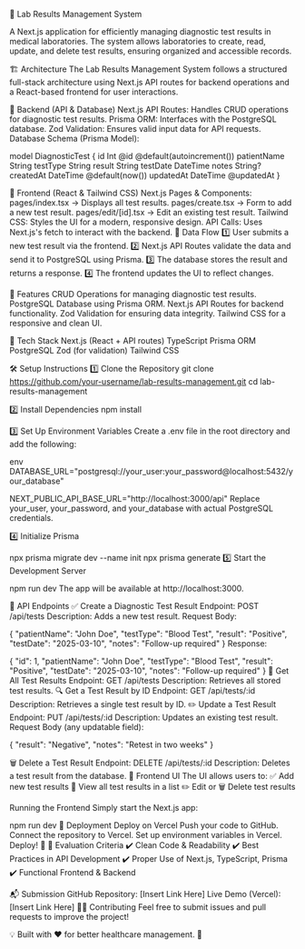 🏥 Lab Results Management System

A Next.js application for efficiently managing diagnostic test results in medical laboratories. The system allows laboratories to create, read, update, and delete test results, ensuring organized and accessible records.

🏗️ Architecture
The Lab Results Management System follows a structured full-stack architecture using Next.js API routes for backend operations and a React-based frontend for user interactions.

📌 Backend (API & Database)
Next.js API Routes: Handles CRUD operations for diagnostic test results.
Prisma ORM: Interfaces with the PostgreSQL database.
Zod Validation: Ensures valid input data for API requests.
Database Schema (Prisma Model):

model DiagnosticTest {
  id           Int     @id @default(autoincrement())
  patientName  String
  testType     String
  result       String
  testDate     DateTime
  notes        String?
  createdAt    DateTime @default(now())
  updatedAt    DateTime @updatedAt
}

🎨 Frontend (React & Tailwind CSS)
Next.js Pages & Components:
pages/index.tsx → Displays all test results.
pages/create.tsx → Form to add a new test result.
pages/edit/[id].tsx → Edit an existing test result.
Tailwind CSS: Styles the UI for a modern, responsive design.
API Calls: Uses Next.js's fetch to interact with the backend.
🔄 Data Flow
1️⃣ User submits a new test result via the frontend.
2️⃣ Next.js API Routes validate the data and send it to PostgreSQL using Prisma.
3️⃣ The database stores the result and returns a response.
4️⃣ The frontend updates the UI to reflect changes.

🚀 Features
CRUD Operations for managing diagnostic test results.
PostgreSQL Database using Prisma ORM.
Next.js API Routes for backend functionality.
Zod Validation for ensuring data integrity.
Tailwind CSS for a responsive and clean UI.

📌 Tech Stack
Next.js (React + API routes)
TypeScript
Prisma ORM
PostgreSQL
Zod (for validation)
Tailwind CSS

🛠️ Setup Instructions
1️⃣ Clone the Repository
git clone https://github.com/your-username/lab-results-management.git
cd lab-results-management

2️⃣ Install Dependencies
npm install

3️⃣ Set Up Environment Variables
Create a .env file in the root directory and add the following:

env
DATABASE_URL="postgresql://your_user:your_password@localhost:5432/your_database"

NEXT_PUBLIC_API_BASE_URL="http://localhost:3000/api"
Replace your_user, your_password, and your_database with actual PostgreSQL credentials.

4️⃣ Initialize Prisma

npx prisma migrate dev --name init
npx prisma generate
5️⃣ Start the Development Server

npm run dev
The app will be available at http://localhost:3000.

📖 API Endpoints
✅ Create a Diagnostic Test Result
Endpoint: POST /api/tests
Description: Adds a new test result.
Request Body:

{
  "patientName": "John Doe",
  "testType": "Blood Test",
  "result": "Positive",
  "testDate": "2025-03-10",
  "notes": "Follow-up required"
}
Response:

{
  "id": 1,
  "patientName": "John Doe",
  "testType": "Blood Test",
  "result": "Positive",
  "testDate": "2025-03-10",
  "notes": "Follow-up required"
}
📌 Get All Test Results
Endpoint: GET /api/tests
Description: Retrieves all stored test results.
🔍 Get a Test Result by ID
Endpoint: GET /api/tests/:id
Description: Retrieves a single test result by ID.
✏️ Update a Test Result
Endpoint: PUT /api/tests/:id
Description: Updates an existing test result.
Request Body (any updatable field):

{
  "result": "Negative",
  "notes": "Retest in two weeks"
}

🗑️ Delete a Test Result
Endpoint: DELETE /api/tests/:id
Description: Deletes a test result from the database.
🎨 Frontend UI
The UI allows users to:
✅ Add new test results
📜 View all test results in a list
✏️ Edit or 🗑 Delete test results

Running the Frontend
Simply start the Next.js app:

npm run dev
🚀 Deployment
Deploy on Vercel
Push your code to GitHub.
Connect the repository to Vercel.
Set up environment variables in Vercel.
Deploy! 🎉
📜 Evaluation Criteria
✔️ Clean Code & Readability
✔️ Best Practices in API Development
✔️ Proper Use of Next.js, TypeScript, Prisma
✔️ Functional Frontend & Backend

📬 Submission
GitHub Repository: [Insert Link Here]
Live Demo (Vercel): [Insert Link Here]
👨‍💻 Contributing
Feel free to submit issues and pull requests to improve the project!

💡 Built with ❤️ for better healthcare management. 🚀